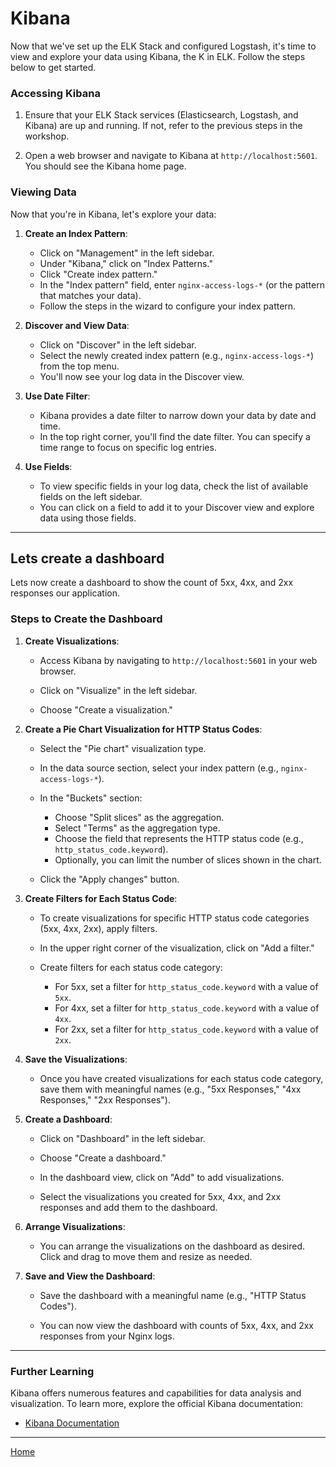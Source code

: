 # Kibana

Now that we've set up the ELK Stack and configured Logstash, it's time to view and explore your data using Kibana, the K in ELK. Follow the steps below to get started.

### Accessing Kibana

1. Ensure that your ELK Stack services (Elasticsearch, Logstash, and Kibana) are up and running. If not, refer to the previous steps in the workshop.

2. Open a web browser and navigate to Kibana at `http://localhost:5601`. You should see the Kibana home page.

### Viewing Data

Now that you're in Kibana, let's explore your data:

1. **Create an Index Pattern**:
   - Click on "Management" in the left sidebar.
   - Under "Kibana," click on "Index Patterns."
   - Click "Create index pattern."
   - In the "Index pattern" field, enter `nginx-access-logs-*` (or the pattern that matches your data).
   - Follow the steps in the wizard to configure your index pattern.

2. **Discover and View Data**:
   - Click on "Discover" in the left sidebar.
   - Select the newly created index pattern (e.g., `nginx-access-logs-*`) from the top menu.
   - You'll now see your log data in the Discover view.

3. **Use Date Filter**:
   - Kibana provides a date filter to narrow down your data by date and time.
   - In the top right corner, you'll find the date filter. You can specify a time range to focus on specific log entries.

4. **Use Fields**:
   - To view specific fields in your log data, check the list of available fields on the left sidebar.
   - You can click on a field to add it to your Discover view and explore data using those fields.


---
## Lets create a dashboard

Lets now create a dashboard to show the count of 5xx, 4xx, and 2xx responses our application.

### Steps to Create the Dashboard

1. **Create Visualizations**:
   - Access Kibana by navigating to `http://localhost:5601` in your web browser.

   - Click on "Visualize" in the left sidebar.

   - Choose "Create a visualization."

2. **Create a Pie Chart Visualization for HTTP Status Codes**:
   - Select the "Pie chart" visualization type.

   - In the data source section, select your index pattern (e.g., `nginx-access-logs-*`).

   - In the "Buckets" section:
     - Choose "Split slices" as the aggregation.
     - Select "Terms" as the aggregation type.
     - Choose the field that represents the HTTP status code (e.g., `http_status_code.keyword`).
     - Optionally, you can limit the number of slices shown in the chart.

   - Click the "Apply changes" button.

3. **Create Filters for Each Status Code**:
   - To create visualizations for specific HTTP status code categories (5xx, 4xx, 2xx), apply filters.

   - In the upper right corner of the visualization, click on "Add a filter."

   - Create filters for each status code category:
     - For 5xx, set a filter for `http_status_code.keyword` with a value of `5xx`.
     - For 4xx, set a filter for `http_status_code.keyword` with a value of `4xx`.
     - For 2xx, set a filter for `http_status_code.keyword` with a value of `2xx`.

4. **Save the Visualizations**:
   - Once you have created visualizations for each status code category, save them with meaningful names (e.g., "5xx Responses," "4xx Responses," "2xx Responses").

5. **Create a Dashboard**:
   - Click on "Dashboard" in the left sidebar.

   - Choose "Create a dashboard."

   - In the dashboard view, click on "Add" to add visualizations.

   - Select the visualizations you created for 5xx, 4xx, and 2xx responses and add them to the dashboard.

6. **Arrange Visualizations**:
   - You can arrange the visualizations on the dashboard as desired. Click and drag to move them and resize as needed.

7. **Save and View the Dashboard**:
   - Save the dashboard with a meaningful name (e.g., "HTTP Status Codes").

   - You can now view the dashboard with counts of 5xx, 4xx, and 2xx responses from your Nginx logs.



---
### Further Learning

Kibana offers numerous features and capabilities for data analysis and visualization. To learn more, explore the official Kibana documentation:

- [Kibana Documentation](https://www.elastic.co/guide/en/kibana/current/index.html)


----

[Home](../README.md)